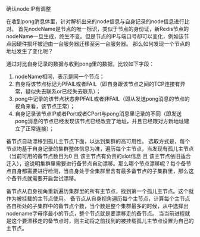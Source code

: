 
确认node IP有调整

在收到pong消息体里，针对解析出来的node信息与自身记录的node信息进行比对。
首先nodeName是节点的唯一标识，类似于节点的身份证，新Redis节点的nodeName一旦生成，终生不变。但是节点的IP与端口号却可以变化，例如该节点因硬件损坏被迫由一台服务器迁移至另一台服务器。
那么如何发现一个节点的地址发生了变化呢？

通过对比自身记录的数据与收到pong里的数据，比较如下字段：
1. nodeName相同，表示是同一个节点；
2. 自身将该节点标记为PFAIL或者FAIL（即自身跟该节点之间的TCP连接有异常，疑似失去联系or已经失去联系）；
3. pong中记录的该节点状态非PFAIL或者非FAIL（即从发送pong消息的节点的视角来看，该节点正常）；
4. 自身记录该节点IP或者Port或者CPort与pong消息里记录的不同（即发送pong消息的节点已经发现该节点已经改变了地址，并且已经跟对方新地址建立了正常连接）；


备节点自动漂移到孤儿主节点下面，以达到集群的高可用性。
选取方式是，每个节点均基于自身记录的集群整体信息为准，遍历每个主节点，当发现有孤儿主节点（当前可用的备节点数目为0 且 该主节点有负责的slot信息 且 该主节点依旧适合迁入），这说明集群里需要进行备节点自动漂移。那么哪个节点漂移呢？每个备节点自身都需要进行检测，当自身处于全集群里含有最多备节点的子集群里，那么这个备节点就需要开启尝试漂移。

备节点从自身视角重新遍历集群里的所有主节点，找到第一个孤儿主节点。这个就作为被挂载的主节点使用。
备节点从自身视角遍历每个主节点，计算每个主节点各自所处的子集群中的备节点个数，当个数是整个集群最多的时候，从中选择出nodename字母序最小的节点，整个节点就是要漂移走的备节点。
当当前进程就是这个要漂移走的备节点时，则主动将之前找到的被挂载孤儿主节点设置为自己的主节点。